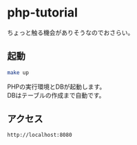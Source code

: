 # php-tutorial
ちょっと触る機会がありそうなのでおさらい。

## 起動
```bash
make up
```
PHPの実行環境とDBが起動します。  
DBはテーブルの作成まで自動です。

## アクセス
`http://localhost:8080`